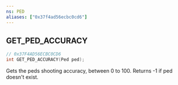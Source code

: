 ```yaml
---
ns: PED
aliases: ["0x37f4ad56ecbc0cd6"]
---
```

## GET_PED_ACCURACY

```c
// 0x37F4AD56ECBC0CD6
int GET_PED_ACCURACY(Ped ped);
```

Gets the peds shooting accuracy, between 0 to 100. Returns -1 if ped doesn't exist.

